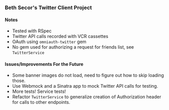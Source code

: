 ### Beth Secor's Twitter Client Project

#### Notes

- Tested with RSpec
- Twitter API calls recorded with VCR cassettes
- OAuth using `omniauth-twitter` gem
- No gem used for authorizing a request for friends list, see `TwitterService`

#### Issues/Improvements For the Future

- Some banner images do not load, need to figure out how to skip loading those.
- Use Webmock and a Sinatra app to mock Twitter API calls for testing.
- More tests! Service tests!
- Refactor `TwitterService` to generalize creation of Authorization header for calls to other endpoints.
